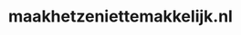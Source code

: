 ---
layout: post
title:  "maakhetzeniettemakkelijk.nl"
internal_url:  "/dutchgov/maakhetzeniettemakkelijk.nl.html"
categories: dutchgov
---